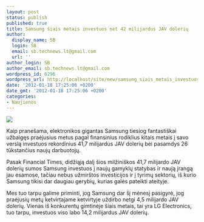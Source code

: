 ```yaml
---
layout: post
status: publish
published: true
title: Samsung šiais metais investuos net 42 milijardus JAV dolerių
author:
  display_name: SB
  login: SB
  email: sb.technews.lt@gmail.com
  url: ''
author_login: SB
author_email: sb.technews.lt@gmail.com
wordpress_id: 6296
wordpress_url: http://localhost/site/new/samsung_siais_metais_investuos_net_42_milijardus_jav_doleriu/
date: '2012-01-18 17:25:06 +0200'
date_gmt: '2012-01-18 17:25:06 +0200'
categories:
- Naujienos
---
```

<div class="imgright"><img src="http://technews.lt/upload/38885-samsung-headquarters_0.jpg"  /></div>
<p>Kaip pranešama, elektronikos gigantas Samsung tiesiog fantastiškai užbaigęs praėjusius metus pagal finansinius rodiklius kitais metais į savo verslą investuos rekordinius 41,7 milijardus JAV dolerių bei pasamdys 26 tūkstančius naujų darbuotojų.</p>
<p>Pasak Financial Times, didžiąją dalį šios milžiniškos 41,7 milijardo JAV dolerių sumos Samsung investuos į naujų gamyklų statybas ir naują įrangą jau esamose, tačiau nebus užmirštos investicijos ir į tyrimų sektorių, iš kurio Samsung tikisi dar daugiau gerybių, kurias galės pateikti ateityje.</p>
<p>Mes tuo tarpu galime priminti, jog Samsung dar šį mėnesį pasigyrė, jog praėjusių metų ketvirtajame ketvirtyje uždirbo netgi 4,5 milijardo JAV dolerių. Vienas iš konkurentų gimtinėje šiais metais, tai yra LG Electronics, tuo tarpu, investuos viso labo 14,2 milijardus JAV dolerių.</p>
